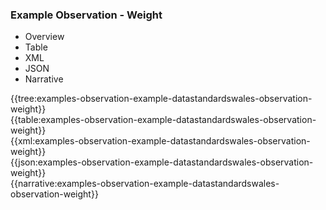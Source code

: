 <div class="warning"><span class="ClinicalWarn"></span></div>

### Example Observation - Weight

<div class="tab-wrap">
  <ul class="tab-head">
    <li class="tablink" onclick="openCity(this,'tabtree')" data-target="tabtree">
      Overview
    </li>
    <li class="tablink" onclick="openCity(this,'tabtable')" data-target="tabtable">
      Table
    </li>
    <li class="tablink tab-active" onclick="openCity(this,'tabxml')" data-target="tabxml">
      XML
    </li>    
    <li class="tablink" onclick="openCity(this,'tabjson')" data-target="tabjson">
      JSON
    </li>    
    <li class="tablink" onclick="openCity(this,'tabnarrative')" data-target="tabnarrative">
      Narrative
    </li>
  </ul>
  <div class="tab-main">
    <div id="tabtree" class="tabcontent">
      {{tree:examples-observation-example-datastandardswales-observation-weight}}
    </div>
    <div id="tabtable" class="tabcontent">
      {{table:examples-observation-example-datastandardswales-observation-weight}}
    </div>       
    <div id="tabxml" class="tabcontent active">      
      {{xml:examples-observation-example-datastandardswales-observation-weight}}
    </div>
    <div id="tabjson" class="tabcontent">
      {{json:examples-observation-example-datastandardswales-observation-weight}}
    </div>       
    <div id="tabnarrative" class="tabcontent">
      {{narrative:examples-observation-example-datastandardswales-observation-weight}}
    </div>  
  </div>
</div>